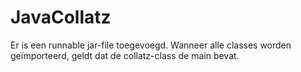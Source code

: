 # JavaCollatz
Er is een runnable jar-file toegevoegd. Wanneer alle classes worden geïmporteerd, geldt dat de collatz-class de main bevat.
